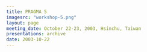 ```yaml
---
title: PRAGMA 5 
imagesrc: "workshop-5.png"
layout: page
meeting_date: October 22-23, 2003, Hsinchu, Taiwan
presentations: archive
date: 2003-10-22
---
```


